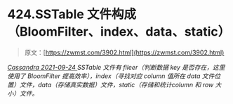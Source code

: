 <!--yml
category: 未分类
date: 0001-01-01 00:00:00
--->

# 424.SSTable 文件构成（BloomFilter、index、data、static）

> 原文：[https://zwmst.com/3902.html](https://zwmst.com/3902.html)

   [ *Cassandra* ](https://zwmst.com/cassandra)*[ <time datetime="2021-09-24T15:10:00+08:00"> 2021-09-24 </time> ](https://zwmst.com/3902.html)  SSTable 文件有 fileer（判断数据 key 是否存在，这里使用了 BloomFilter 提高效率），index（寻找对应 column 值所在 data 文件位置）文件，data（存储真实数据）文件，static（存储和统计column 和 row 大小）文件。*
